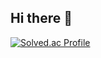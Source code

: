 ## Hi there 👋

[![Solved.ac Profile](http://mazassumnida.wtf/api/v2/generate_badge?boj=백준아이디)](https://solved.ac/nns503/)
<!--
**nns503/nns503** is a ✨ _special_ ✨ repository because its `README.md` (this file) appears on your GitHub profile.

Here are some ideas to get you started:

- 🔭 I’m currently working on ...
- 🌱 I’m currently learning ...
- 👯 I’m looking to collaborate on ...
- 🤔 I’m looking for help with ...
- 💬 Ask me about ...
- 📫 How to reach me: ...
- 😄 Pronouns: ...
- ⚡ Fun fact: ...
-->
